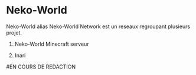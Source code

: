 # Neko-World

Neko-World alias Neko-World Network est un reseaux regroupant plusieurs projet.

1. Neko-World Minecraft serveur

2. Inari

#EN COURS DE REDACTION
